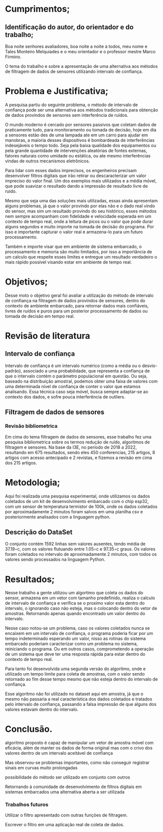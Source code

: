 # Cumprimentos;
## Identificação do autor, do orientador e do trabalho;

Boa noite senhores avaliadores, boa noite a noite a todos, meu nome e Tales Monteiro Melquiades e o meu orientador e o professor mestre Marco Firmino.

O tema do trabalho e sobre a apresentação de uma alternativa aos métodos de filtragem de dados de sensores utilizando intervalo de confiança.

# Problema e Justificativa;

A pesquisa partiu do seguinte problema, o método de intervalo de confiança pode ser uma alternativa aos métodos tradicionais para obtenção de dados provindos de sensores sem interferência de ruídos.

O mundo moderno é cercado por sensores passivos que coletam dados de praticamente tudo, para monitoramento ou tomada de decisão, hoje em dia a sensores estão des de uma lampada ate em um carro para ajudar em manobras, a maioria desses dispositivos é bombardeada de interferências indesejáveis o tempo todo. Seja pela baixa qualidade dos equipamentos ou pela grande quantidade de intervenções aleatórias de fontes externas, fatores naturais como umidade ou estática, ou ate mesmo interferências vindas de outros mecanismos eletrônicos.

Para lidar com esses dados imprecisos, os engenheiros precisam desenvolver filtros digitais que irão retirar ou descaracterizar um valor impreciso do valor final. Um dos exemplos mais utilizados e a média móvel, que pode suavizar o resultado dando a impressão de resultado livre de ruido.

Mesmo que seja uma das soluções mais utilizadas, essas ainda apresentam alguns problemas, já que o valor provindo por elas não e o dado real vindo do sensor, mas sim um resultado provindo do seu histórico, esses métodos nem sempre acompanham com fidelidade e velocidade esperada em um contexto de tempo real, onde a leitura de picos ou o valor que pode durar alguns segundos e muito importe na tomada de decisão do programa. Por isso e importante capturar o valor real e armazena-lo para um futuro processamento. 

Também e importe visar que em ambiente de sistema embarcado, o processamento e memoria são muito limitados, por isso a importância de um calculo que respeite esses limites e entregue um resultado verdadeiro o mais rápido possível visando estar em ambiente de tempo real.

# Objetivos;

Desse moto o objetivo geral foi avaliar a utilização do método de intervalo de confiança na filtragem de dados provindos de sensores, dentro do contexto de ambiente embarcado, para retornar dados mais confiáveis, livres de ruídos e puros para um posterior processamento de dados ou tomada de decisão em tempo real. 


# Revisão de literatura
## Intervalo de confiança

Intervalo de confiança é um intervalo numérico (como a média ou o desvio-padrão), associado a uma probabilidade, que representa a confiança de que o intervalo contém o parâmetro populacional em questão. Ou seja, baseado na distribuição amostral, podemos obter uma faixa de valores  com uma determinada nível de confiança de conter o valor que estamos analisando. Essa técnica caso seja móvel, busca sempre adaptar-se ao contexto dos dados, e sofre pouca interferência de outliers. 
## Filtragem de dados de sensores

### Revisão bibliometrica
Em cima do tema filtragem de dados de sensores, esse trabalho fez uma pesquisa bibliometrica sobre os termos redução de ruído, algoritmos de filtragem e
sensores. Na base da I3E, no período de 2018 a 2022, resultando em 675 resultados, sendo eles 450 conferencias, 215 artigos, 8 artigos com acesso antecipado e 2 revistas, e fizemos a revisão em cima dos 215 artigos.

# Metodologia;

Aqui foi realizada uma pesquisa experimental, onde utilizamos os dados coletados de um kit de desenvolvimento embarcado com o chip esp32, com um sensor de temperatura termistor de 100k, onde os dados coletados por aproximadamente 2 minutos foram salvos em uma planilha csv e posteriormente analisados com a linguagem python.

## Descrição do DataSet

O conjunto contém 1592 linhas sem valores ausentes, tendo média de 37.19◦c, com os valores flutuando entre 1.05◦c e 97.35◦c graus. Os valores foram coletados no intervalo de aproximadamente 2 minutos, com todos os valores sendo processados na linguagem Python.

# Resultados;

Nesse trabalho a gente utilizou um algortimo que coleta os dados do sensor, armazena em um vetor com tamanho predefinido, realiza o calculo de intervalo de confiança e verifica se o proximo valor esta dentro do intervalo, o ignorando caso não esteja, mas o colocando dentro do vetor de amostras. Retornando apenas quando encontrado um valor dentro do intervalo.

Nesse caso notou-se um problema, caso os valores coletados nunca se encaixem em um intervalo de confiança, o programa poderia ficar por um tempo indeterminado esperando um valor, nisso as rotinas do sistema embarcado poderiam caracterizar como um problema no sistema, reiniciando o programa. Ou em outros casos, comprometendo a operação de um sistema que deve ter uma resposta rápida para estar dentro do contexto de tempo real.

Para tanto foi desenvolvida uma segunda versão do algoritmo, onde e utilizado um tempo limite para coleta de amostras, com o valor sendo retornado ao fim desse tempo mesmo que não esteja dentro do intervalo de confiança.

Esse algoritmo não foi utilizado no dataset aqui em amostra, já que o mesmo não passaria a real característica dos dados coletados e tratados pelo intervalo de confiança, passando a falsa impressão de que alguns dos valores estavam dentro do intervalo.



# Conclusão.

algoritmo proposto é capaz de manipular um vetor de amostra móvel com eficácia, além de manter os dados de forma original mas com o crivo dos valores dentro de um intervalo aceitável de confiança

Mas observou-se problemas importantes, como não
conseguir registrar sinais em curvas muito prolongadas

possibilidade do método ser utilizado em conjunto com outros


Retornando à comunidade de desenvolvimento de filtros digitais em
sistemas embarcados uma alternativa aberta a ser utilizada

### Trabalhos futuros


Utilizar o filtro apresentado com outras funções de filtragem.

Escrever o filtro em uma aplicação real de coleta de dados.
